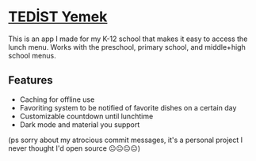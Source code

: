 # [TEDİST Yemek](https://play.google.com/store/apps/details?id=com.iamahuman.tedistyemek)
This is an app I made for my K-12 school that makes it easy to access the lunch menu. Works with the preschool, primary school, and middle+high school menus.

## Features
- Caching for offline use
- Favoriting system to be notified of favorite dishes on a certain day
- Customizable countdown until lunchtime
- Dark mode and material you support

(ps sorry about my atrocious commit messages, it's a personal project I never thought I'd open source 😐😐😐😐)
